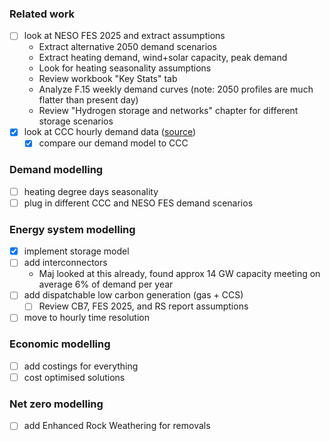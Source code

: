 ### Related work

- [ ] look at NESO FES 2025 and extract assumptions
    - Extract alternative 2050 demand scenarios
    - Extract heating demand, wind+solar capacity, peak demand
    - Look for heating seasonality assumptions
    - Review workbook "Key Stats" tab
    - Analyze F.15 weekly demand curves (note: 2050 profiles are much flatter than present day)
    - Review "Hydrogen storage and networks" chapter for different storage scenarios
- [x] look at CCC hourly demand data ([source](https://www.theccc.org.uk/wp-content/uploads/2025/05/The-Seventh-Carbon-Budget-methodology-accompanying-data-electricity-supply-hourly-results.xlsx))
    - [x] compare our demand model to CCC

### Demand modelling

- [ ] heating degree days seasonality
- [ ] plug in different CCC and NESO FES demand scenarios

### Energy system modelling

- [x] implement storage model
- [ ] add interconnectors
    - Maj looked at this already, found approx 14 GW capacity meeting on average 6% of demand per year
- [ ] add dispatchable low carbon generation (gas + CCS)
    - [ ] Review CB7, FES 2025, and RS report assumptions
- [ ] move to hourly time resolution

### Economic modelling

- [ ] add costings for everything
- [ ] cost optimised solutions

### Net zero modelling
- [ ] add Enhanced Rock Weathering for removals